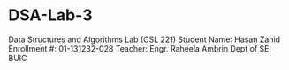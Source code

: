 # DSA-Lab-3
Data Structures and Algorithms Lab (CSL 221) Student Name: Hasan Zahid Enrollment #: 01-131232-028 Teacher: Engr. Raheela Ambrin Dept of SE, BUIC

